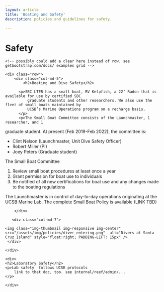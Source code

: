 ```yaml
---
layout: article
title: 'Boating and Safety'
description: policies and guidelines for safety.

---
```


<h1>Safety</h1>
	
<!-- how to col: individual articles can vary the col widths; for full-width total should = 12. 
	col-md scales up (med to large desktops), and automatically stacks on phones and tablets (within the row). -->


<div id="main-container">
	<!--
	<div class="row">
	       <div class="col-md-4">
           <p>Sample col with a list </p>
            <ul>
                <li>list 1</li>
                <li>list 2</li>
                <li>list 3</li>
                <li>list 4</li>
            </ul>
        </div>

       <div class="col-md-8">
            <p>Lorem ipsum dolor sit amet, consectetur adipiscing elit, sed do eiusmod tempor 
incididunt ut labore et dolore magna aliqua. Ut enim ad minim veniam, quis nostrud 
exercitation ullamco laboris nisi ut aliquip ex ea commodo consequat. Duis aute irure 
dolor in reprehenderit in voluptate velit esse cillum dolore eu fugiat nulla pariatur. 
Excepteur sint occaecat cupidatat non proident, sunt in culpa qui officia deserunt mollit 
anim id est laborum.
          </p>
        </div>
   </div>
    -->
	
    <!-- possibly could add a clear here instead of row. see getbootstrap.com/docs/ examples grid -->
    
    <div class="row"> 
        <div class="col-md-5">
			<h2>Boating and Dive Safety</h2>
			
          <p>SBC LTER has a small boat, RV Kelpfish, a 22’ Radon that is available for use by certified SBC
			  graduate students and other researchers. We also use the fleet of small boats maintained by
			  UCSB’s Marine Operations program on a recharge basis.
		  </p>
		  <p>The Small Boat Committee consists of the Launchmaster, 1 researcher, and 1
graduate student. At present (Feb 2019-Feb 2022), the committee is:
<ul>
	<li>Clint Nelson (Launchmaster, Unit Dive Safety Officer)</li>
	<li>Robert Miller (PI)</li>
	<li>Joey Peters (Graduate student)</li>
</ul>
</p>

<p>The Small Boat Committee
	<ol>
		<li>Review small boat procedures at least once a year</li>
		<li>Grant permission for boat use to individuals</li>
		<li>Be notified of all new certifications for boat use and any changes made to the boating regulations</li>
</ol>
</p>
<p>The Launchmaster is in control of day-to-day operations originating at the UCSB Marine Lab. The complete Small Boat Policy is available (LINK TBD)</p>

        </div>

       <div class="col-md-7">
       
    <img class="img-thumbnail img-responsive img-center" src="/assets/img/policies/diver_entering.png"  alt="Divers at Santa Cruz Island" style="float:right; PADDING-LEFT: 15px" />       
     </div>
     
    </div>
	
	<div>
	<h2>Laboratory Safety</h2>
    <p>Lab safety  follows UCSB protocols
		link to that doc, too. see internal/reef/admin/...
	</p>
	
	</div>
	
</div>